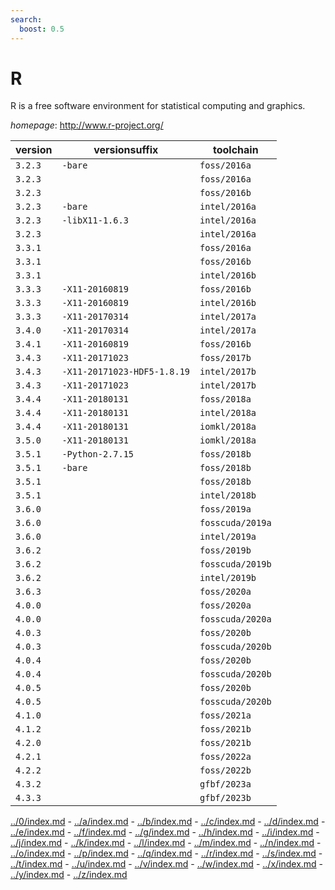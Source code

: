 ```yaml
---
search:
  boost: 0.5
---
```

# R

R is a free software environment for statistical computing and graphics.

*homepage*: <http://www.r-project.org/>

version | versionsuffix | toolchain
--------|---------------|----------
``3.2.3`` | ``-bare`` | ``foss/2016a``
``3.2.3`` |  | ``foss/2016a``
``3.2.3`` |  | ``foss/2016b``
``3.2.3`` | ``-bare`` | ``intel/2016a``
``3.2.3`` | ``-libX11-1.6.3`` | ``intel/2016a``
``3.2.3`` |  | ``intel/2016a``
``3.3.1`` |  | ``foss/2016a``
``3.3.1`` |  | ``foss/2016b``
``3.3.1`` |  | ``intel/2016b``
``3.3.3`` | ``-X11-20160819`` | ``foss/2016b``
``3.3.3`` | ``-X11-20160819`` | ``intel/2016b``
``3.3.3`` | ``-X11-20170314`` | ``intel/2017a``
``3.4.0`` | ``-X11-20170314`` | ``intel/2017a``
``3.4.1`` | ``-X11-20160819`` | ``foss/2016b``
``3.4.3`` | ``-X11-20171023`` | ``foss/2017b``
``3.4.3`` | ``-X11-20171023-HDF5-1.8.19`` | ``intel/2017b``
``3.4.3`` | ``-X11-20171023`` | ``intel/2017b``
``3.4.4`` | ``-X11-20180131`` | ``foss/2018a``
``3.4.4`` | ``-X11-20180131`` | ``intel/2018a``
``3.4.4`` | ``-X11-20180131`` | ``iomkl/2018a``
``3.5.0`` | ``-X11-20180131`` | ``iomkl/2018a``
``3.5.1`` | ``-Python-2.7.15`` | ``foss/2018b``
``3.5.1`` | ``-bare`` | ``foss/2018b``
``3.5.1`` |  | ``foss/2018b``
``3.5.1`` |  | ``intel/2018b``
``3.6.0`` |  | ``foss/2019a``
``3.6.0`` |  | ``fosscuda/2019a``
``3.6.0`` |  | ``intel/2019a``
``3.6.2`` |  | ``foss/2019b``
``3.6.2`` |  | ``fosscuda/2019b``
``3.6.2`` |  | ``intel/2019b``
``3.6.3`` |  | ``foss/2020a``
``4.0.0`` |  | ``foss/2020a``
``4.0.0`` |  | ``fosscuda/2020a``
``4.0.3`` |  | ``foss/2020b``
``4.0.3`` |  | ``fosscuda/2020b``
``4.0.4`` |  | ``foss/2020b``
``4.0.4`` |  | ``fosscuda/2020b``
``4.0.5`` |  | ``foss/2020b``
``4.0.5`` |  | ``fosscuda/2020b``
``4.1.0`` |  | ``foss/2021a``
``4.1.2`` |  | ``foss/2021b``
``4.2.0`` |  | ``foss/2021b``
``4.2.1`` |  | ``foss/2022a``
``4.2.2`` |  | ``foss/2022b``
``4.3.2`` |  | ``gfbf/2023a``
``4.3.3`` |  | ``gfbf/2023b``

[../0/index.md](0) - [../a/index.md](a) - [../b/index.md](b) - [../c/index.md](c) - [../d/index.md](d) - [../e/index.md](e) - [../f/index.md](f) - [../g/index.md](g) - [../h/index.md](h) - [../i/index.md](i) - [../j/index.md](j) - [../k/index.md](k) - [../l/index.md](l) - [../m/index.md](m) - [../n/index.md](n) - [../o/index.md](o) - [../p/index.md](p) - [../q/index.md](q) - [../r/index.md](r) - [../s/index.md](s) - [../t/index.md](t) - [../u/index.md](u) - [../v/index.md](v) - [../w/index.md](w) - [../x/index.md](x) - [../y/index.md](y) - [../z/index.md](z)

